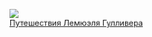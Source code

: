 ![](/books/antique/Джонатан%20Свифт/Путешествия%20Лемюэля%20Гулливера.jpg)  
[Путешествия Лемюэля Гулливера](/books/antique/Джонатан%20Свифт/Путешествия%20Лемюэля%20Гулливера)